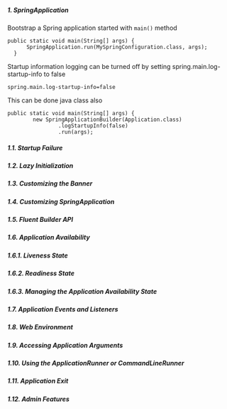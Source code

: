 ##### 1. SpringApplication 
Bootstrap a Spring application started with ``main()`` method

    public static void main(String[] args) {
          SpringApplication.run(MySpringConfiguration.class, args);
      }
Startup information logging can be turned off by setting spring.main.log-startup-info to false

    spring.main.log-startup-info=false

This can be done java class also

    public static void main(String[] args) {
    		new SpringApplicationBuilder(Application.class)
    				.logStartupInfo(false)
    				.run(args);
    
##### 1.1. Startup Failure 

##### 1.2. Lazy Initialization

##### 1.3. Customizing the Banner

##### 1.4. Customizing SpringApplication

##### 1.5. Fluent Builder API

##### 1.6. Application Availability

##### 1.6.1. Liveness State

##### 1.6.2. Readiness State

##### 1.6.3. Managing the Application Availability State

##### 1.7. Application Events and Listeners

##### 1.8. Web Environment

##### 1.9. Accessing Application Arguments

##### 1.10. Using the ApplicationRunner or CommandLineRunner

##### 1.11. Application Exit

##### 1.12. Admin Features